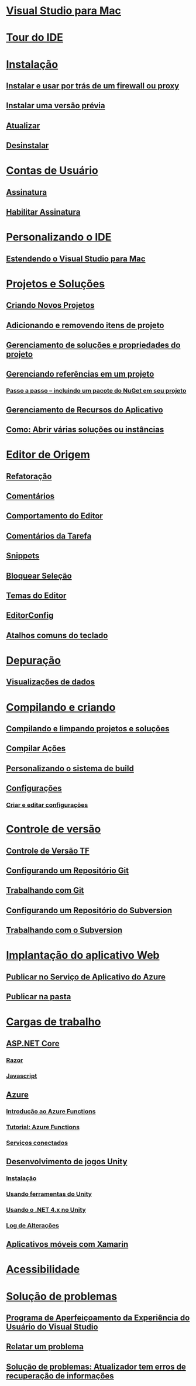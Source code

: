 # [Visual Studio para Mac](/visualstudio/mac/)
# [Tour do IDE](ide-tour.md)

# [Instalação](installation.md)
## [Instalar e usar por trás de um firewall ou proxy](/visualstudio/mac/install-behind-a-firewall-or-proxy-server)
## [Instalar uma versão prévia](/visualstudio/mac/install-preview)
## [Atualizar](/visualstudio/mac/update)
## [Desinstalar](/visualstudio/mac/uninstall)


# [Contas de Usuário](/visualstudio/mac/user-accounts)
## [Assinatura](/visualstudio/mac/signing-in)
## [Habilitar Assinatura](/visualstudio/mac/enable-subscription)

# [Personalizando o IDE](/visualstudio/mac/customizing-the-ide)
## [Estendendo o Visual Studio para Mac](/visualstudio/mac/extending-visual-studio-mac)


# [Projetos e Soluções](/visualstudio/mac/projects-and-solutions)
## [Criando Novos Projetos](/visualstudio/mac/create-new-projects)
## [Adicionando e removendo itens de projeto](/visualstudio/mac/add-and-remove-project-items)
## [Gerenciamento de soluções e propriedades do projeto](/visualstudio/mac/managing-solutions-and-project-properties)
## [Gerenciando referências em um projeto](/visualstudio/mac/managing-references-in-a-project)
### [Passo a passo – incluindo um pacote do NuGet em seu projeto](/visualstudio/mac/nuget-walkthrough)
## [Gerenciamento de Recursos do Aplicativo](/visualstudio/mac/managing-app-resources)
## [Como: Abrir várias soluções ou instâncias](/visualstudio/mac/open-multiple-solutions)

# [Editor de Origem](/visualstudio/mac/source-editor)
## [Refatoração](/visualstudio/mac/refactoring)
## [Comentários](/visualstudio/mac/comments)
## [Comportamento do Editor](/visualstudio/mac/editor-behavior)
## [Comentários da Tarefa](/visualstudio/mac/task-comments)
## [Snippets](/visualstudio/mac/snippets)
## [Bloquear Seleção](/visualstudio/mac/block-selection)
## [Temas do Editor](/visualstudio/mac/editor-themes)
## [EditorConfig](/visualstudio/mac/editorconfig)
## [Atalhos comuns do teclado](/visualstudio/mac/keyboard-shortcuts)

# [Depuração](/visualstudio/mac/debugging)
## [Visualizações de dados](/visualstudio/mac/data-visualizations)

# [Compilando e criando](/visualstudio/mac/compiling-and-building)
## [Compilando e limpando projetos e soluções](/visualstudio/mac/building-and-cleaning-projects-and-solutions)
## [Compilar Ações](/visualstudio/mac/build-actions)
## [Personalizando o sistema de build](/visualstudio/mac/customizing-build-system)
## [Configurações](/visualstudio/mac/configurations)
### [Criar e editar configurações](/visualstudio/mac/create-and-edit-configurations)

# [Controle de versão](/visualstudio/mac/version-control)
## [Controle de Versão TF](/visualstudio/mac/tf-version-control)
## [Configurando um Repositório Git](/visualstudio/mac/set-up-git-repository)
## [Trabalhando com Git](/visualstudio/mac/working-with-git)
## [Configurando um Repositório do Subversion](/visualstudio/mac/set-up-subversion-repository)
## [Trabalhando com o Subversion](/visualstudio/mac/working-with-subversion)

# [Implantação do aplicativo Web](/visualstudio/mac/web-app-deployment.md)
## [Publicar no Serviço de Aplicativo do Azure](/visualstudio/mac/publish-app-svc.md)
## [Publicar na pasta](/visualstudio/mac/publish-folder.md)

# [Cargas de trabalho](/visualstudio/mac/workloads)
## [ASP.NET Core](/visualstudio/mac/asp-net-core)
### [Razor](/visualstudio/mac/razor)
### [Javascript](/visualstudio/mac/javascript)
## [Azure](/visualstudio/mac/azure-workload)
### [Introdução ao Azure Functions](/visualstudio/mac/azure-functions)
### [Tutorial: Azure Functions](/visualstudio/mac/azure-functions-lab)
### [Serviços conectados](/visualstudio/mac/connected-services)
## [Desenvolvimento de jogos Unity](/visualstudio/mac/unity-tools)
### [Instalação](/visualstudio/mac/setup-vsmac-tools-unity)
### [Usando ferramentas do Unity](/visualstudio/mac/using-vsmac-tools-unity)
### [Usando o .NET 4.x no Unity](/visualstudio/mac//visualstudio/cross-platform/unity-scripting-upgrade/?context=visualstudio/mac/context)
### [Log de Alterações](/visualstudio/mac//visualstudio/cross-platform/change-log-visual-studio-tools-for-unity-mac/?context=visualstudio/mac/context)
## [Aplicativos móveis com Xamarin](/visualstudio/mac/xamarin)

# [Acessibilidade](/visualstudio/mac/accessibility)

# [Solução de problemas](/visualstudio/mac/troubleshooting)
## [Programa de Aperfeiçoamento da Experiência do Usuário do Visual Studio](/visualstudio/mac/visual-studio-experience-improvement-program)
## [Relatar um problema](/visualstudio/mac/report-a-problem)
## [Solução de problemas: Atualizador tem erros de recuperação de informações](updater-troubleshooting.md)